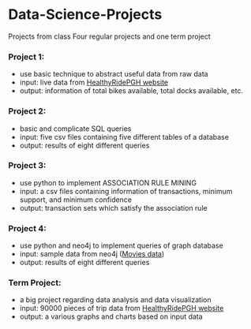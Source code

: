 # Data-Science-Projects
Projects from class
Four regular projects and one term project

### Project 1:
  - use basic technique to abstract useful data from raw data
  - input: live data from [HealthyRidePGH website](https://healthyridepgh.com/)
  - output: information of total bikes available, total docks available, etc.

### Project 2:
  - basic and complicate SQL queries
  - input: five csv files containing five different tables of a database
  - output: results of eight different queries
  
### Project 3:
  - use python to implement ASSOCIATION RULE MINING
  - input: a csv files containing information of transactions, minimum support, and minimum confidence
  - output: transaction sets which satisfy the association rule
  
### Project 4:
  - use python and neo4j to implement queries of graph database
  - input: sample data from neo4j ([Movies data](https://neo4j.com/developer/example-data/))
  - output: results of eight different queries
  
### Term Project:
  - a big project regarding data analysis and data visualization
  - input: 90000 pieces of trip data from [HealthyRidePGH website](https://healthyridepgh.com/)
  - output: a various graphs and charts based on input data
